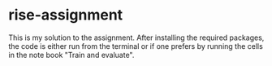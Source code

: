# rise-assignment
This is my solution to the assignment. After installing the required packages, the code is either run from the terminal or if one prefers by running the cells in the note book "Train and evaluate".
